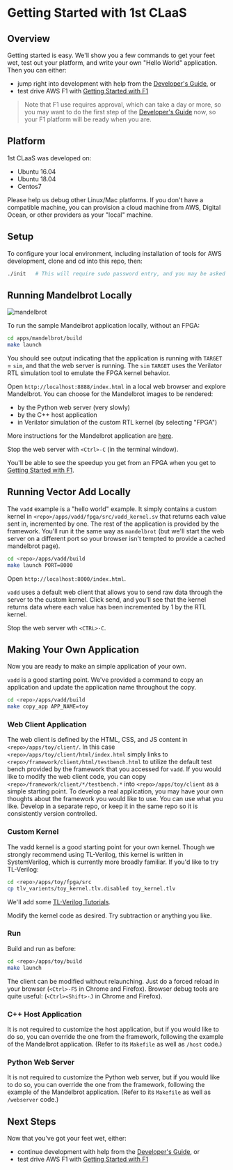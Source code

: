 <a name="top"></a>
# Getting Started with 1st CLaaS

## Overview

Getting started is easy. We'll show you a few commands to get your feet wet, test out your platform, and write your own "Hello World" application. Then you can either:

  - jump right into development with help from the [Developer's Guide](DevelopersGuide.md#top), or
  - test drive AWS F1 with [Getting Started with F1](GettingStartedF1.md#top)

> Note that F1 use requires approval, which can take a day or more, so you may want to do the first step of the [Developer's Guide](doc/DevelopersGuide.md#top) now, so your F1 platform will be ready when you are.


## Platform

1st CLaaS was developed on:

  - Ubuntu 16.04
  - Ubuntu 18.04
  - Centos7
  
Please help us debug other Linux/Mac platforms. If you don't have a compatible machine, you can provision a cloud machine from AWS, Digital Ocean, or other providers as your "local" machine.


## Setup

To configure your local environment, including installation of tools for AWS development, clone and cd into this repo, then:

```sh
./init   # This will require sudo password entry, and you may be asked to update your $PATH.)
```


## Running Mandelbrot Locally

![mandelbrot](http://fractalvalley.net/img?json={%22x%22:-0.9836,%22y%22:-0.279,%22pix_x%22:0.00001906,%22pix_y%22:0.00001906,%22width%22:1018,%22height%22:74,%22max_depth%22:1225,%22modes%22:66,%22renderer%22:%22cpp%22})

To run the sample Mandelbrot application locally, without an FPGA:

```sh
cd apps/mandelbrot/build
make launch
```

You should see output indicating that the application is running with `TARGET` = `sim`, and that the web server is running. The `sim` `TARGET` uses the Verilator RTL simulation tool to emulate the FPGA kernel behavior.

Open `http://localhost:8888/index.html` in a local web browser and explore Mandelbrot. You can choose for the Mandelbrot images to be rendered:

  - by the Python web server (very slowly)
  - by the C++ host application
  - in Verilator simulation of the custom RTL kernel (by selecting "FPGA")

More instructions for the Mandelbrot application are [here](../apps/mandelbrot).

Stop the web server with `<Ctrl>-C` (in the terminal window).

You'll be able to see the speedup you get from an FPGA when you get to [Getting Started with F1](GettingStartedF1.md#top).


## Running Vector Add Locally

The `vadd` example is a "hello world" example. It simply contains a custom kernel in `<repo>/apps/vadd/fpga/src/vadd_kernel.sv` that returns each value sent in, incremented by one. The rest of the application is provided by the framework. You'll run it the same way as `mandelbrot` (but we'll start the web server on a different port so your browser isn't tempted to provide a cached mandelbrot page).

```sh
cd <repo>/apps/vadd/build
make launch PORT=8000
```

Open `http://localhost:8000/index.html`.

`vadd` uses a default web client that allows you to send raw data through the server to the custom kernel. Click send, and you'll see that the kernel returns data where each value has been incremented by 1 by the RTL kernel.

Stop the web server wth `<CTRL>-C`.


<a name="CustomApp"></a>
## Making Your Own Application

Now you are ready to make an simple application of your own.

`vadd` is a good starting point. We've provided a command to copy an application and update the application name throughout the copy.

```sh
cd <repo>/apps/vadd/build
make copy_app APP_NAME=toy
```


### Web Client Application

The web client is defined by the HTML, CSS, and JS content in `<repo>/apps/toy/client/`. In this case `<repo>/apps/toy/client/html/index.html` simply links to `<repo>/framework/client/html/testbench.html` to utilize the default test bench provided by the framework that you accessed for `vadd`. If you would like to modify the web client code, you can copy `<repo>/framework/client/*/testbench.*` into `<repo>/apps/toy/client` as a simple starting point. To develop a real application, you may have your own thoughts about the framework you would like to use. You can use what you like. Develop in a separate repo, or keep it in the same repo so it is consistently version controlled.


### Custom Kernel

The vadd kernel is a good starting point for your own kernel. Though we strongly recommend using TL-Verilog, this kernel is written in SystemVerilog, which is currently more broadly familiar. If you'd like to try TL-Verilog:

```sh
cd <repo>/apps/toy/fpga/src
cp tlv_varients/toy_kernel.tlv.disabled toy_kernel.tlv
```

We'll add some [TL-Verilog Tutorials](TLV_Tutorials.md#top).

Modify the kernel code as desired. Try subtraction or anything you like.


### Run

Build and run as before:

```sh
cd <repo>/apps/toy/build
make launch
```

The client can be modified without relaunching. Just do a forced reload in your browser (`<Ctrl>-F5` in Chrome and Firefox). Browser debug tools are quite useful: (`<Ctrl><Shift>-J` in Chrome and Firefox).


### C++ Host Application

It is not required to customize the host application, but if you would like to do so, you can override the one from the framework, following the example of the Mandelbrot application. (Refer to its `Makefile` as well as `/host` code.)


### Python Web Server

It is not required to customize the Python web server, but if you would like to do so, you can override the one from the framework, following the example of the Mandelbrot application. (Refer to its `Makefile` as well as `/webserver` code.)


## Next Steps

Now that you've got your feet wet, either:

  - continue development with help from the [Developer's Guide](DevelopersGuide.md#top), or
  - test drive AWS F1 with [Getting Started with F1](GettingStartedF1.md#top)
